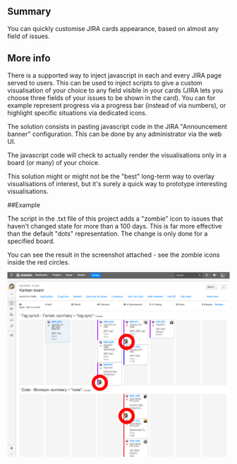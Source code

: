 ## Summary
You can quickly customise JIRA cards appearance, based on almost any field of issues.

## More info
There is a supported way to inject javascript in each and every JIRA page served to users. This can be used to inject scripts to give a custom visualisation of your choice to any field visible in your cards (JIRA lets you choose three fields of your issues to be shown in the card). You can for example represent progress via a progress bar (instead of via numbers), or highlight specific situations via dedicated icons.

The solution consists in pasting javascript code in the JIRA "Announcement banner" configuration. This can be done by any administrator via the web UI.

The javascript code will check to actually render the visualisations only in a board (or many) of your choice.

This solution might or might not be the "best" long-term way to overlay visualisations of interest, but it's surely a quick way to prototype interesting visualisations.

##Example

The script in the .txt file of this project adds a "zombie" icon to issues that haven't changed state for more than a 100 days. This is far more effective than the default "dots" representation. The change is only done for a specified board.

You can see the result in the screenshot attached - see the zombie icons inside the red circles.

![adding zombie icon to stale issues](https://raw.githubusercontent.com/davidedc/Customise-JIRA-Cards-Appearance/master/readme-images/addIconsToCards.png)
